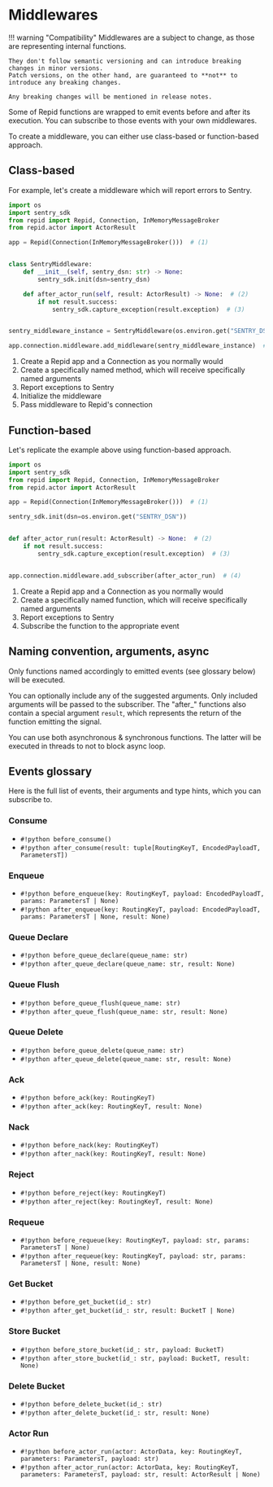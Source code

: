 # Middlewares

!!! warning "Compatibility"
    Middlewares are a subject to change, as those are representing internal functions.

    They don't follow semantic versioning and can introduce breaking changes in minor versions.
    Patch versions, on the other hand, are guaranteed to **not** to introduce any breaking changes.

    Any breaking changes will be mentioned in release notes.

Some of Repid functions are wrapped to emit events before and after its execution.
You can subscribe to those events with your own middlewares.

To create a middleware, you can either use class-based or function-based approach.

## Class-based

For example, let's create a middleware which will report errors to Sentry.

```python
import os
import sentry_sdk
from repid import Repid, Connection, InMemoryMessageBroker
from repid.actor import ActorResult

app = Repid(Connection(InMemoryMessageBroker()))  # (1)


class SentryMiddleware:
    def __init__(self, sentry_dsn: str) -> None:
        sentry_sdk.init(dsn=sentry_dsn)

    def after_actor_run(self, result: ActorResult) -> None:  # (2)
        if not result.success:
            sentry_sdk.capture_exception(result.exception)  # (3)


sentry_middleware_instance = SentryMiddleware(os.environ.get("SENTRY_DSN"))  # (4)

app.connection.middleware.add_middleware(sentry_middleware_instance)  # (5)
```

1. Create a Repid app and a Connection as you normally would
2. Create a specifically named method, which will receive specifically named arguments
3. Report exceptions to Sentry
4. Initialize the middleware
5. Pass middleware to Repid's connection

## Function-based

Let's replicate the example above using function-based approach.

```python
import os
import sentry_sdk
from repid import Repid, Connection, InMemoryMessageBroker
from repid.actor import ActorResult

app = Repid(Connection(InMemoryMessageBroker()))  # (1)

sentry_sdk.init(dsn=os.environ.get("SENTRY_DSN"))


def after_actor_run(result: ActorResult) -> None:  # (2)
    if not result.success:
        sentry_sdk.capture_exception(result.exception)  # (3)


app.connection.middleware.add_subscriber(after_actor_run)  # (4)
```

1. Create a Repid app and a Connection as you normally would
2. Create a specifically named function, which will receive specifically named arguments
3. Report exceptions to Sentry
4. Subscribe the function to the appropriate event

## Naming convention, arguments, async

Only functions named accordingly to emitted events (see glossary below) will be executed.

You can optionally include any of the suggested arguments. Only included arguments will be passed
to the subscriber. The "after_" functions also contain a special argument `result`,
which represents the return of the function emitting the signal.

You can use both asynchronous & synchronous functions.
The latter will be executed in threads to not to block async loop.

## Events glossary

Here is the full list of events, their arguments and type hints, which you can subscribe to.

### Consume

- `#!python before_consume()`
- `#!python after_consume(result: tuple[RoutingKeyT, EncodedPayloadT, ParametersT])`

### Enqueue

- `#!python before_enqueue(key: RoutingKeyT, payload: EncodedPayloadT, params: ParametersT | None)`
- `#!python after_enqueue(key: RoutingKeyT, payload: EncodedPayloadT,
params: ParametersT | None, result: None)`

### Queue Declare

- `#!python before_queue_declare(queue_name: str)`
- `#!python after_queue_declare(queue_name: str, result: None)`

### Queue Flush

- `#!python before_queue_flush(queue_name: str)`
- `#!python after_queue_flush(queue_name: str, result: None)`

### Queue Delete

- `#!python before_queue_delete(queue_name: str)`
- `#!python after_queue_delete(queue_name: str, result: None)`

### Ack

- `#!python before_ack(key: RoutingKeyT)`
- `#!python after_ack(key: RoutingKeyT, result: None)`

### Nack

- `#!python before_nack(key: RoutingKeyT)`
- `#!python after_nack(key: RoutingKeyT, result: None)`

### Reject

- `#!python before_reject(key: RoutingKeyT)`
- `#!python after_reject(key: RoutingKeyT, result: None)`

### Requeue

- `#!python before_requeue(key: RoutingKeyT, payload: str, params: ParametersT | None)`
- `#!python after_requeue(key: RoutingKeyT, payload: str, params: ParametersT | None, result: None)`

### Get Bucket

- `#!python before_get_bucket(id_: str)`
- `#!python after_get_bucket(id_: str, result: BucketT | None)`

### Store Bucket

- `#!python before_store_bucket(id_: str, payload: BucketT)`
- `#!python after_store_bucket(id_: str, payload: BucketT, result: None)`

### Delete Bucket

- `#!python before_delete_bucket(id_: str)`
- `#!python after_delete_bucket(id_: str, result: None)`

### Actor Run

- `#!python before_actor_run(actor: ActorData, key: RoutingKeyT, parameters: ParametersT,
payload: str)`
- `#!python after_actor_run(actor: ActorData, key: RoutingKeyT, parameters: ParametersT,
payload: str, result: ActorResult | None)`
